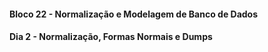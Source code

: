 #### Bloco 22 - Normalização e Modelagem de Banco de Dados
#### Dia 2 - Normalização, Formas Normais e Dumps
